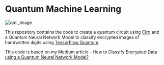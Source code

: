 # Quantum Machine Learning

![qml_image](https://user-images.githubusercontent.com/75733364/199465635-adbd4798-3061-4001-a042-5e117f6340df.jpg)


This repository contains the code to create a quantum circuit using [Cirq](https://quantumai.google/cirq) and a Quantum Neural Network Model to classify encrypted images of handwritten digits using [TensorFlow Quantum](https://www.tensorflow.org/quantum).

This code is based on my Medium article - [How to Classify Encrypted Data using a Quantum Neural Network Model?](https://pawarsaurav842.medium.com/what-is-quantum-machine-learning-and-how-to-create-a-quantum-neural-network-model-a59bd571021d)
